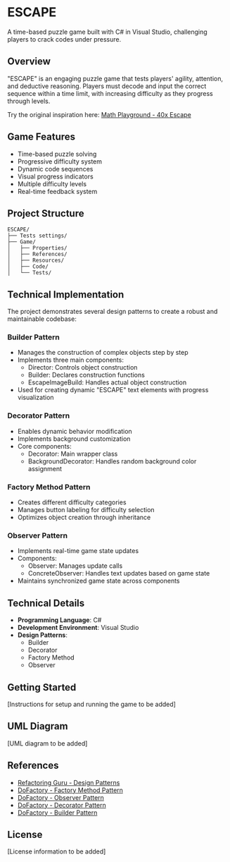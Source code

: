 # ESCAPE

A time-based puzzle game built with C# in Visual Studio, challenging players to crack codes under pressure.

## Overview

"ESCAPE" is an engaging puzzle game that tests players' agility, attention, and deductive reasoning. Players must decode and input the correct sequence within a time limit, with increasing difficulty as they progress through levels.

Try the original inspiration here: [Math Playground - 40x Escape](https://www.mathplayground.com/logic_40x_escape.html)

## Game Features

- Time-based puzzle solving
- Progressive difficulty system
- Dynamic code sequences
- Visual progress indicators
- Multiple difficulty levels
- Real-time feedback system

## Project Structure

```
ESCAPE/
├── Tests settings/
├── Game/
│   ├── Properties/
│   ├── References/
│   ├── Resources/
│   ├── Code/
│   └── Tests/
```

## Technical Implementation

The project demonstrates several design patterns to create a robust and maintainable codebase:

### Builder Pattern
- Manages the construction of complex objects step by step
- Implements three main components:
  - Director: Controls object construction
  - Builder: Declares construction functions
  - EscapeImageBuild: Handles actual object construction
- Used for creating dynamic "ESCAPE" text elements with progress visualization

### Decorator Pattern
- Enables dynamic behavior modification
- Implements background customization
- Core components:
  - Decorator: Main wrapper class
  - BackgroundDecorator: Handles random background color assignment

### Factory Method Pattern
- Creates different difficulty categories
- Manages button labeling for difficulty selection
- Optimizes object creation through inheritance

### Observer Pattern
- Implements real-time game state updates
- Components:
  - Observer: Manages update calls
  - ConcreteObserver: Handles text updates based on game state
- Maintains synchronized game state across components

## Technical Details

- **Programming Language**: C#
- **Development Environment**: Visual Studio
- **Design Patterns**:
  - Builder
  - Decorator
  - Factory Method
  - Observer

## Getting Started

[Instructions for setup and running the game to be added]

## UML Diagram

[UML diagram to be added]

## References

- [Refactoring Guru - Design Patterns](https://refactoring.guru/design-patterns)
- [DoFactory - Factory Method Pattern](https://www.dofactory.com/net/factory-method-design-pattern)
- [DoFactory - Observer Pattern](https://www.dofactory.com/net/observer-design-pattern)
- [DoFactory - Decorator Pattern](https://www.dofactory.com/net/decorator-design-pattern)
- [DoFactory - Builder Pattern](https://www.dofactory.com/net/builder-design-pattern)

## License

[License information to be added]
